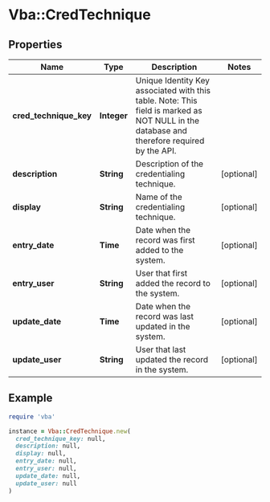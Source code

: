 # Vba::CredTechnique

## Properties

| Name | Type | Description | Notes |
| ---- | ---- | ----------- | ----- |
| **cred_technique_key** | **Integer** | Unique Identity Key associated with this table. Note: This field is marked as NOT NULL in the database and therefore required by the API. |  |
| **description** | **String** | Description of the credentialing technique. | [optional] |
| **display** | **String** | Name of the credentialing technique. | [optional] |
| **entry_date** | **Time** | Date when the record was first added to the system. | [optional] |
| **entry_user** | **String** | User that first added the record to the system. | [optional] |
| **update_date** | **Time** | Date when the record was last updated in the system. | [optional] |
| **update_user** | **String** | User that last updated the record in the system. | [optional] |

## Example

```ruby
require 'vba'

instance = Vba::CredTechnique.new(
  cred_technique_key: null,
  description: null,
  display: null,
  entry_date: null,
  entry_user: null,
  update_date: null,
  update_user: null
)
```

